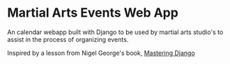 # Martial Arts Events Web App

An calendar webapp built with Django to be used by martial arts studio's to assist in the process of organizing events.

Inspired by a lesson from Nigel George's book, [Mastering Django](https://djangobook.com/mastering-django-2-book/)